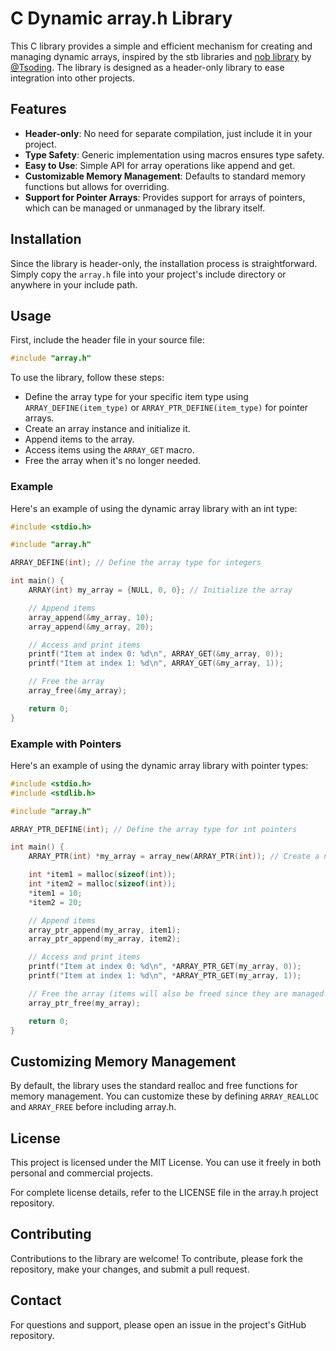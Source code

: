 # C Dynamic array.h Library

This C library provides a simple and efficient mechanism for creating and managing dynamic arrays, inspired by the stb libraries and [nob library](https://github.com/tsoding/musializer/blob/master/src/nob.h) by [@Tsoding](http://github.com/Tsoding). The library is designed as a header-only library to ease integration into other projects.

## Features

- **Header-only**: No need for separate compilation, just include it in your project.
- **Type Safety**: Generic implementation using macros ensures type safety.
- **Easy to Use**: Simple API for array operations like append and get.
- **Customizable Memory Management**: Defaults to standard memory functions but allows for overriding.
- **Support for Pointer Arrays**: Provides support for arrays of pointers, which can be managed or unmanaged by the library itself.

## Installation

Since the library is header-only, the installation process is straightforward. Simply copy the `array.h` file into your project's include directory or anywhere in your include path.

## Usage

First, include the header file in your source file:
```c
#include "array.h"
```
To use the library, follow these steps:

- Define the array type for your specific item type using `ARRAY_DEFINE(item_type)` or `ARRAY_PTR_DEFINE(item_type)` for pointer arrays.
- Create an array instance and initialize it.
- Append items to the array.
- Access items using the `ARRAY_GET` macro.
- Free the array when it's no longer needed.

### Example

Here's an example of using the dynamic array library with an int type:

```c
#include <stdio.h>

#include "array.h"

ARRAY_DEFINE(int); // Define the array type for integers

int main() {
    ARRAY(int) my_array = {NULL, 0, 0}; // Initialize the array

    // Append items
    array_append(&my_array, 10);
    array_append(&my_array, 20);

    // Access and print items
    printf("Item at index 0: %d\n", ARRAY_GET(&my_array, 0));
    printf("Item at index 1: %d\n", ARRAY_GET(&my_array, 1));

    // Free the array
    array_free(&my_array);

    return 0;
}
```

### Example with Pointers

Here's an example of using the dynamic array library with pointer types:

```c
#include <stdio.h>
#include <stdlib.h>

#include "array.h"

ARRAY_PTR_DEFINE(int); // Define the array type for int pointers

int main() {
    ARRAY_PTR(int) *my_array = array_new(ARRAY_PTR(int)); // Create a new pointer array

    int *item1 = malloc(sizeof(int));
    int *item2 = malloc(sizeof(int));
    *item1 = 10;
    *item2 = 20;

    // Append items
    array_ptr_append(my_array, item1);
    array_ptr_append(my_array, item2);

    // Access and print items
    printf("Item at index 0: %d\n", *ARRAY_PTR_GET(my_array, 0));
    printf("Item at index 1: %d\n", *ARRAY_PTR_GET(my_array, 1));

    // Free the array (items will also be freed since they are managed by the library)
    array_ptr_free(my_array);

    return 0;
}
```

## Customizing Memory Management

By default, the library uses the standard realloc and free functions for memory management. You can customize these by defining `ARRAY_REALLOC` and `ARRAY_FREE` before including array.h.

## License

This project is licensed under the MIT License. You can use it freely in both personal and commercial projects.

For complete license details, refer to the LICENSE file in the array.h project repository.

## Contributing

Contributions to the library are welcome! To contribute, please fork the repository, make your changes, and submit a pull request.

## Contact

For questions and support, please open an issue in the project's GitHub repository.
